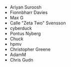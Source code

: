 * Ariyan Suroosh
* Fionnbharr Davies
* Max G
* Calle "Zeta Two" Svensson
* cyberduck
* Pontus Nyberg
* Chuck
* hpmv
* Christopher Greene
* AdamM
* Chris Gudn
